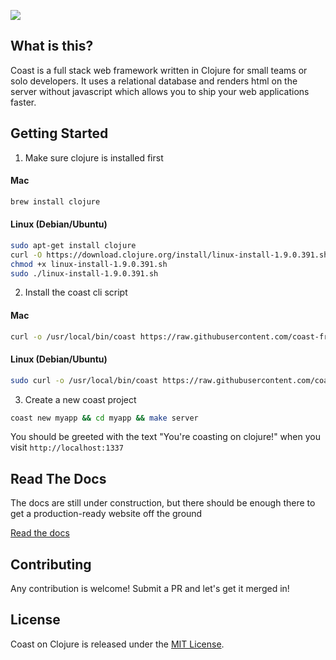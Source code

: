 ![](logo/horizontal.png)

## What is this?

Coast is a full stack web framework written in Clojure for small teams or solo developers. It uses a relational database and renders html on the server without javascript which allows you to ship your web applications faster.

## Getting Started

1. Make sure clojure is installed first

#### Mac
```bash
brew install clojure
```

#### Linux (Debian/Ubuntu)
```bash
sudo apt-get install clojure
curl -O https://download.clojure.org/install/linux-install-1.9.0.391.sh
chmod +x linux-install-1.9.0.391.sh
sudo ./linux-install-1.9.0.391.sh
```

2. Install the coast cli script

#### Mac
```bash
curl -o /usr/local/bin/coast https://raw.githubusercontent.com/coast-framework/coast/master/coast && chmod a+x /usr/local/bin/coast
```

#### Linux (Debian/Ubuntu)
```bash
sudo curl -o /usr/local/bin/coast https://raw.githubusercontent.com/coast-framework/coast/master/coast && sudo chmod a+x /usr/local/bin/coast
```

3. Create a new coast project

```bash
coast new myapp && cd myapp && make server
```

You should be greeted with the text "You're coasting on clojure!"
when you visit `http://localhost:1337`

## Read The Docs

The docs are still under construction, but there should be enough there
to get a production-ready website off the ground

[Read the docs](docs/README.md)

## Contributing

Any contribution is welcome! Submit a PR and let's get it merged in!

## License

Coast on Clojure is released under the [MIT License](https://opensource.org/licenses/MIT).
